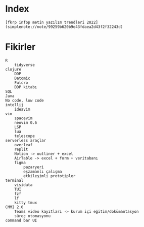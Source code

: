 
# Index

	[fkrp infop metin yazılım trendleri 2022](simplenote://note/99259b620b9e43fdaea2d43f2f32243d)

# Fikirler

	R
		tidyverse
	clojure
		DDP
		Datomic
		Fulcro
		DDP kitabı
	SQL
	Java
	No code, low code
	intellij
		ideavim
	vim
		spacevim
		neovim 0.6
		LSP
		lua
		telescope
	serverless araçlar
		overleaf
		replit
		Notion -> outliner + excel
		AirTable -> excel + form + veritabanı
		figma
			pazaryeri
			eşzamanlı çalışma
			etkileşimli prototipler
	terminal
		visidata
		TUI
		fzf
		lf
		kitty tmux
	CMMI 2.0
		Teams video kayıtları -> kurum içi eğitim/dokümantasyon
		süreç otomasyonu
	command bar UI


